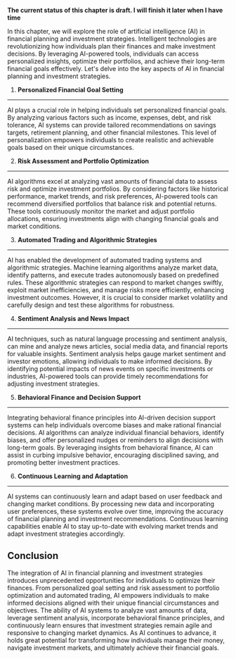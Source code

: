 **The current status of this chapter is draft. I will finish it later when I have time**

In this chapter, we will explore the role of artificial intelligence (AI) in financial planning and investment strategies. Intelligent technologies are revolutionizing how individuals plan their finances and make investment decisions. By leveraging AI-powered tools, individuals can access personalized insights, optimize their portfolios, and achieve their long-term financial goals effectively. Let's delve into the key aspects of AI in financial planning and investment strategies.

1. **Personalized Financial Goal Setting**
------------------------------------------

AI plays a crucial role in helping individuals set personalized financial goals. By analyzing various factors such as income, expenses, debt, and risk tolerance, AI systems can provide tailored recommendations on savings targets, retirement planning, and other financial milestones. This level of personalization empowers individuals to create realistic and achievable goals based on their unique circumstances.

2. **Risk Assessment and Portfolio Optimization**
-------------------------------------------------

AI algorithms excel at analyzing vast amounts of financial data to assess risk and optimize investment portfolios. By considering factors like historical performance, market trends, and risk preferences, AI-powered tools can recommend diversified portfolios that balance risk and potential returns. These tools continuously monitor the market and adjust portfolio allocations, ensuring investments align with changing financial goals and market conditions.

3. **Automated Trading and Algorithmic Strategies**
---------------------------------------------------

AI has enabled the development of automated trading systems and algorithmic strategies. Machine learning algorithms analyze market data, identify patterns, and execute trades autonomously based on predefined rules. These algorithmic strategies can respond to market changes swiftly, exploit market inefficiencies, and manage risks more efficiently, enhancing investment outcomes. However, it is crucial to consider market volatility and carefully design and test these algorithms for robustness.

4. **Sentiment Analysis and News Impact**
-----------------------------------------

AI techniques, such as natural language processing and sentiment analysis, can mine and analyze news articles, social media data, and financial reports for valuable insights. Sentiment analysis helps gauge market sentiment and investor emotions, allowing individuals to make informed decisions. By identifying potential impacts of news events on specific investments or industries, AI-powered tools can provide timely recommendations for adjusting investment strategies.

5. **Behavioral Finance and Decision Support**
----------------------------------------------

Integrating behavioral finance principles into AI-driven decision support systems can help individuals overcome biases and make rational financial decisions. AI algorithms can analyze individual financial behaviors, identify biases, and offer personalized nudges or reminders to align decisions with long-term goals. By leveraging insights from behavioral finance, AI can assist in curbing impulsive behavior, encouraging disciplined saving, and promoting better investment practices.

6. **Continuous Learning and Adaptation**
-----------------------------------------

AI systems can continuously learn and adapt based on user feedback and changing market conditions. By processing new data and incorporating user preferences, these systems evolve over time, improving the accuracy of financial planning and investment recommendations. Continuous learning capabilities enable AI to stay up-to-date with evolving market trends and adapt investment strategies accordingly.

Conclusion
----------

The integration of AI in financial planning and investment strategies introduces unprecedented opportunities for individuals to optimize their finances. From personalized goal setting and risk assessment to portfolio optimization and automated trading, AI empowers individuals to make informed decisions aligned with their unique financial circumstances and objectives. The ability of AI systems to analyze vast amounts of data, leverage sentiment analysis, incorporate behavioral finance principles, and continuously learn ensures that investment strategies remain agile and responsive to changing market dynamics. As AI continues to advance, it holds great potential for transforming how individuals manage their money, navigate investment markets, and ultimately achieve their financial goals.

